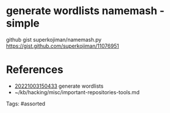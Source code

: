 # generate wordlists namemash - simple
github gist superkojiman/namemash.py
https://gist.github.com/superkojiman/11076951

# References
- [20221003150433](/zet/20221003150433/) generate wordlists
- ~/kb/hacking/misc/important-repositories-tools.md

Tags:
    #assorted

